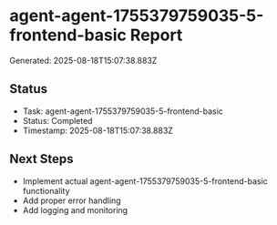 # agent-agent-1755379759035-5-frontend-basic Report

Generated: 2025-08-18T15:07:38.883Z

## Status
- Task: agent-agent-1755379759035-5-frontend-basic
- Status: Completed
- Timestamp: 2025-08-18T15:07:38.883Z

## Next Steps
- Implement actual agent-agent-1755379759035-5-frontend-basic functionality
- Add proper error handling
- Add logging and monitoring
